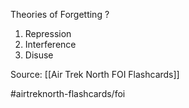 Theories of Forgetting
?
1. Repression
2. Interference
3. Disuse


Source: [[Air Trek North FOI Flashcards]]

#airtreknorth-flashcards/foi 